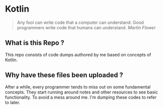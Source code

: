 # Kotlin
>Any fool can write code that a computer can understand. Good programmers write code that humans can understand.
  *Martin Flower*
## What is this Repo ?
This repo consists of code dumps authored by me based on concepts of Kotlin.
## Why have these files been uploaded ?
After a while, every programmer tends to miss out on some fundamental concepts. They start running around notes and other resources to see basic functionality. To avoid a mess around me. I'm dumping these codes to refer to later.

